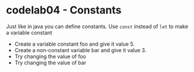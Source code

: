 # codelab04 - Constants

Just like in java you can define constants. 
Use `const` instead of `let` to make a variable constant

- Create a variable constant foo and give it value 5.
- Create a non-constant variable bar and give it value 3.
- Try changing the value of foo
- Try changing the value of bar
